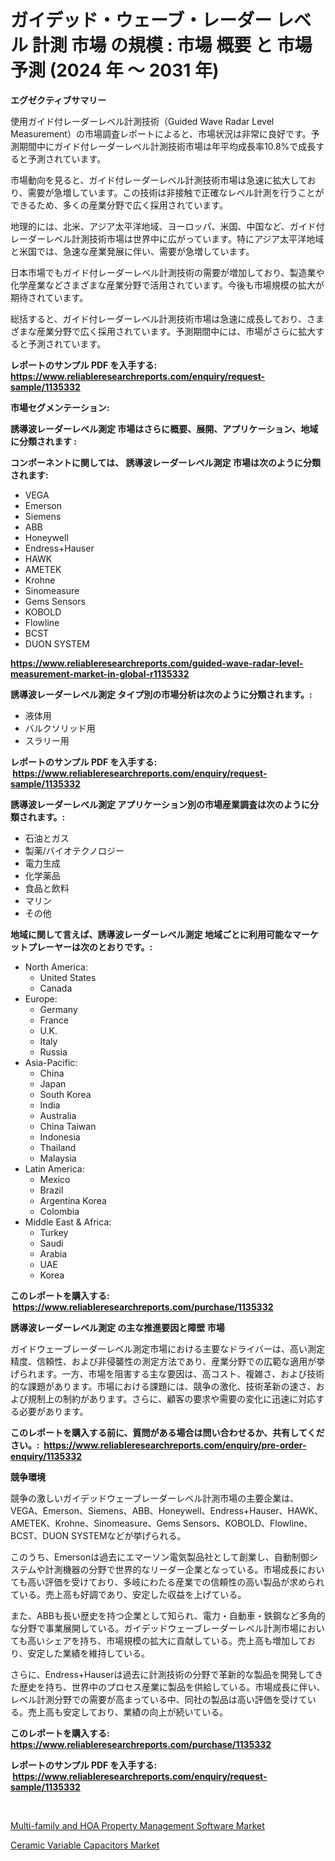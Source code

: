 <p><h1>ガイデッド・ウェーブ・レーダー レベル 計測 市場 の規模 : 市場 概要 と 市場 予測 (2024 年 〜 2031 年)</h1></p><p><strong>エグゼクティブサマリー</strong></p>
<p><p>使用ガイド付レーダーレベル計測技術（Guided Wave Radar Level Measurement）の市場調査レポートによると、市場状況は非常に良好です。予測期間中にガイド付レーダーレベル計測技術市場は年平均成長率10.8%で成長すると予測されています。</p><p>市場動向を見ると、ガイド付レーダーレベル計測技術市場は急速に拡大しており、需要が急増しています。この技術は非接触で正確なレベル計測を行うことができるため、多くの産業分野で広く採用されています。</p><p>地理的には、北米、アジア太平洋地域、ヨーロッパ、米国、中国など、ガイド付レーダーレベル計測技術市場は世界中に広がっています。特にアジア太平洋地域と米国では、急速な産業発展に伴い、需要が急増しています。</p><p>日本市場でもガイド付レーダーレベル計測技術の需要が増加しており、製造業や化学産業などさまざまな産業分野で活用されています。今後も市場規模の拡大が期待されています。</p><p>総括すると、ガイド付レーダーレベル計測技術市場は急速に成長しており、さまざまな産業分野で広く採用されています。予測期間中には、市場がさらに拡大すると予測されています。</p></p>
<p><strong>レポートのサンプル PDF を入手する: <a href="https://www.reliableresearchreports.com/enquiry/request-sample/1135332">https://www.reliableresearchreports.com/enquiry/request-sample/1135332</a></strong></p>
<p><strong>市場セグメンテーション:</strong></p>
<p><strong> 誘導波レーダーレベル測定 市場はさらに概要、展開、アプリケーション、地域に分類されます :</strong></p>
<p><strong>コンポーネントに関しては、 誘導波レーダーレベル測定 市場は次のように分類されます: &nbsp;</strong></p>
<p><ul><li>VEGA</li><li>Emerson</li><li>Siemens</li><li>ABB</li><li>Honeywell</li><li>Endress+Hauser</li><li>HAWK</li><li>AMETEK</li><li>Krohne</li><li>Sinomeasure</li><li>Gems Sensors</li><li>KOBOLD</li><li>Flowline</li><li>BCST</li><li>DUON SYSTEM</li></ul></p>
<p><strong><a href="https://www.reliableresearchreports.com/guided-wave-radar-level-measurement-market-in-global-r1135332">https://www.reliableresearchreports.com/guided-wave-radar-level-measurement-market-in-global-r1135332</a></strong></p>
<p><strong> 誘導波レーダーレベル測定 タイプ別の市場分析は次のように分類されます。:</strong></p>
<p><ul><li>液体用</li><li>バルクソリッド用</li><li>スラリー用</li></ul></p>
<p><strong>レポートのサンプル PDF を入手する: &nbsp;<a href="https://www.reliableresearchreports.com/enquiry/request-sample/1135332">https://www.reliableresearchreports.com/enquiry/request-sample/1135332</a></strong></p>
<p><strong> 誘導波レーダーレベル測定 アプリケーション別の市場産業調査は次のように分類されます。:</strong></p>
<p><ul><li>石油とガス</li><li>製薬/バイオテクノロジー</li><li>電力生成</li><li>化学薬品</li><li>食品と飲料</li><li>マリン</li><li>その他</li></ul></p>
<p><strong>地域に関して言えば、誘導波レーダーレベル測定 地域ごとに利用可能なマーケットプレーヤーは次のとおりです。:</strong></p>
<p><ul>
    <li>
        North America:
        <ul>
            <li>United States</li>
            <li>Canada</li>
        </ul>
    </li>
    <li>
        Europe:
        <ul>
            <li>Germany</li>
            <li>France</li>
            <li>U.K.</li>
            <li>Italy</li>
            <li>Russia</li>
        </ul>
    </li>
    <li>
        Asia-Pacific:
        <ul>
            <li>China</li>
            <li>Japan</li>
            <li>South Korea</li>
            <li>India</li>
            <li>Australia</li>
            <li>China Taiwan</li>
            <li>Indonesia</li>
            <li>Thailand</li>
            <li>Malaysia</li>
        </ul>
    </li>
    <li>
        Latin America:
        <ul>
            <li>Mexico</li>
            <li>Brazil</li>
            <li>Argentina Korea</li>
            <li>Colombia</li>
        </ul>
    </li>
    <li>
        Middle East & Africa:
        <ul>
            <li>Turkey</li>
            <li>Saudi</li>
            <li>Arabia</li>
            <li>UAE</li>
            <li>Korea</li>
        </ul>
    </li>
    </ul></p>
<p><strong>このレポートを購入する: &nbsp;<a href="https://www.reliableresearchreports.com/purchase/1135332">https://www.reliableresearchreports.com/purchase/1135332</a></strong></p>
<p><strong>誘導波レーダーレベル測定 の主な推進要因と障壁 市場</strong></p>
<p><p>ガイドウェーブレーダーレベル測定市場における主要なドライバーは、高い測定精度、信頼性、および非侵襲性の測定方法であり、産業分野での広範な適用が挙げられます。一方、市場を阻害する主な要因は、高コスト、複雑さ、および技術的な課題があります。市場における課題には、競争の激化、技術革新の速さ、および規制上の制約があります。さらに、顧客の要求や需要の変化に迅速に対応する必要があります。</p></p>
<p><strong>このレポートを購入する前に、質問がある場合は問い合わせるか、共有してください。:&nbsp; <a href="https://www.reliableresearchreports.com/enquiry/pre-order-enquiry/1135332">https://www.reliableresearchreports.com/enquiry/pre-order-enquiry/1135332</a></strong></p>
<p><strong>競争環境</strong></p>
<p><p>競争の激しいガイデッドウェーブレーダーレベル計測市場の主要企業は、VEGA、Emerson、Siemens、ABB、Honeywell、Endress+Hauser、HAWK、AMETEK、Krohne、Sinomeasure、Gems Sensors、KOBOLD、Flowline、BCST、DUON SYSTEMなどが挙げられる。</p><p>このうち、Emersonは過去にエマーソン電気製品社として創業し、自動制御システムや計測機器の分野で世界的なリーダー企業となっている。市場成長においても高い評価を受けており、多岐にわたる産業での信頼性の高い製品が求められている。売上高も好調であり、安定した収益を上げている。</p><p>また、ABBも長い歴史を持つ企業として知られ、電力・自動車・鉄鋼など多角的な分野で事業展開している。ガイデッドウェーブレーダーレベル計測市場においても高いシェアを持ち、市場規模の拡大に貢献している。売上高も増加しており、安定した業績を維持している。</p><p>さらに、Endress+Hauserは過去に計測技術の分野で革新的な製品を開発してきた歴史を持ち、世界中のプロセス産業に製品を供給している。市場成長に伴い、レベル計測分野での需要が高まっている中、同社の製品は高い評価を受けている。売上高も安定しており、業績の向上が続いている。</p></p>
<p><strong>このレポートを購入する: &nbsp; <a href="https://www.reliableresearchreports.com/purchase/1135332">https://www.reliableresearchreports.com/purchase/1135332</a></strong></p>
<p><strong>レポートのサンプル PDF を入手する: &nbsp;<a href="https://www.reliableresearchreports.com/enquiry/request-sample/1135332">https://www.reliableresearchreports.com/enquiry/request-sample/1135332</a></strong><strong></strong></p>
<p>&nbsp;</p>
<p><p><a href="https://github.com/WillieWoodard/Market-Research-Report-List-4/blob/main/multi-family-and-hoa-property-management-software-market.md">Multi-family and HOA Property Management Software Market</a></p><p><a href="https://nifty-kite-d51.notion.site/Ceramic-Variable-Capacitors-Market-Insight-Market-Trends-Growth-Forecasted-from-2024-TO-2031-143d5e58dcd34097bda6618c52a5b6d5">Ceramic Variable Capacitors Market</a></p></p>